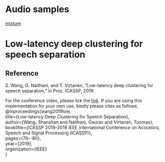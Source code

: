 # Audio samples

[mixture](https://clyp.it/puckds2r)




# Low-latency deep clustering for speech separation
## Reference 
S. Wang, G. Naithani, and T. Virtanen, “Low-latency deep clustering for speech separation,” in Proc. ICASSP, 2019.

For the conference video, please lick the [link](https://www.youtube.com/watch?v=3tGHxScf6As).
If you are using this implementation for your own use, kindly please cites as follows,<br/>
@inproceedings{wang2019low,<br/>
title={Low-latency Deep Clustering for Speech Separation},<br/>
author={Wang, Shanshan and Naithani, Gaurav and Virtanen, Tuomas},<br/>
booktitle={ICASSP 2019-2019 IEEE International Conference on Acoustics, Speech and Signal Processing (ICASSP)},<br/>
pages={76--80},<br/>
year={2019},<br/>
organization={IEEE}<br/>
}

